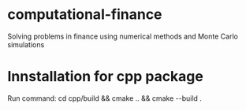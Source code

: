 # computational-finance
Solving problems in finance using numerical methods and Monte Carlo simulations

# Innstallation for cpp package
Run command: cd cpp/build && cmake .. && cmake --build .
